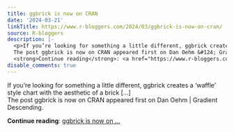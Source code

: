 ```yaml
---
title: ggbrick is now on CRAN
date: '2024-03-21'
linkTitle: https://www.r-bloggers.com/2024/03/ggbrick-is-now-on-cran/
source: R-bloggers
description: |-
  <p>If you’re looking for something a little different, ggbrick creates a ‘waffle’ style chart with the aesthetic of a brick […]<br />
  The post ggbrick is now on CRAN appeared first on Dan Oehm &#124; Gradient Descending.</p>
  <strong>Continue reading</strong>: <a href="https://www.r-bloggers.com/2024/03/ggbrick-is-now-on-cran/">ggbrick is now on ...
disable_comments: true
---
```

<p>If you’re looking for something a little different, ggbrick creates a ‘waffle’ style chart with the aesthetic of a brick […]<br />
The post ggbrick is now on CRAN appeared first on Dan Oehm &#124; Gradient Descending.</p>
<strong>Continue reading</strong>: <a href="https://www.r-bloggers.com/2024/03/ggbrick-is-now-on-cran/">ggbrick is now on ...